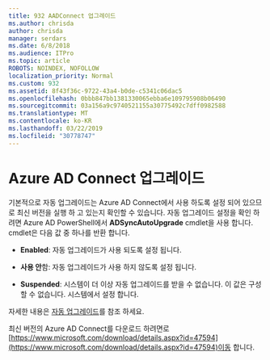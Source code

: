 ```yaml
---
title: 932 AADConnect 업그레이드
ms.author: chrisda
author: chrisda
manager: serdars
ms.date: 6/8/2018
ms.audience: ITPro
ms.topic: article
ROBOTS: NOINDEX, NOFOLLOW
localization_priority: Normal
ms.custom: 932
ms.assetid: 8f43f36c-9722-43a4-b0de-c5341c06dac5
ms.openlocfilehash: 0bbb847bb1381330065ebba6e109795908b06490
ms.sourcegitcommit: 03a156a9c9740521155a30775492c7dff0982588
ms.translationtype: MT
ms.contentlocale: ko-KR
ms.lasthandoff: 03/22/2019
ms.locfileid: "30778747"
---
```

# <a name="upgrade-azure-ad-connect"></a>Azure AD Connect 업그레이드

기본적으로 자동 업그레이드는 Azure AD Connect에서 사용 하도록 설정 되어 있으므로 최신 버전을 실행 하 고 있는지 확인할 수 있습니다. 자동 업그레이드 설정을 확인 하려면 Azure AD PowerShell에서 **ADSyncAutoUpgrade** cmdlet을 사용 합니다. cmdlet은 다음 값 중 하나를 반환 합니다. 
  
- **Enabled**: 자동 업그레이드가 사용 되도록 설정 됩니다. 
    
- **사용 안**함: 자동 업그레이드가 사용 하지 않도록 설정 됩니다. 
    
- **Suspended**: 시스템이 더 이상 자동 업그레이드를 받을 수 없습니다. 이 값은 구성할 수 없습니다. 시스템에서 설정 합니다. 
    
자세한 내용은 [자동 업그레이드](https://docs.microsoft.com/azure/active-directory/connect/active-directory-aadconnect-feature-automatic-upgrade)를 참조 하세요.
  
최신 버전의 Azure AD Connect를 다운로드 하려면로 [https://www.microsoft.com/download/details.aspx?id=47594](https://www.microsoft.com/download/details.aspx?id=47594)이동 합니다.
  


